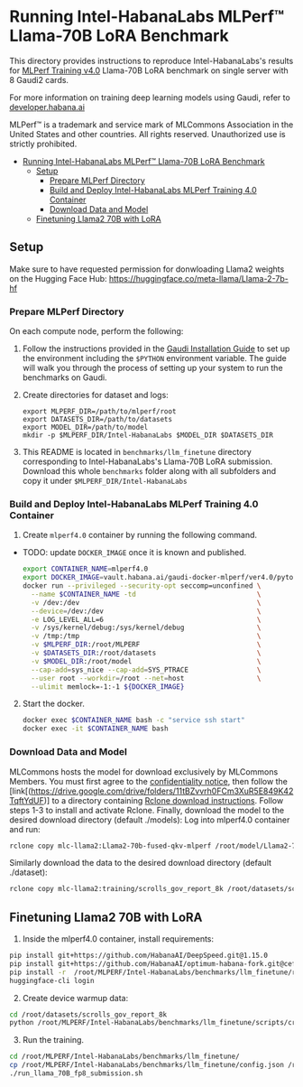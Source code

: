 # Running Intel-HabanaLabs MLPerf™ Llama-70B LoRA Benchmark

This directory provides instructions to reproduce Intel-HabanaLabs's results for [MLPerf Training v4.0](https://habana.ai/since-habanas-last-mlperf-submission/) Llama-70B LoRA benchmark on single server with 8 Gaudi2 cards.

For more information on training deep learning models using Gaudi, refer to [developer.habana.ai](https://developer.habana.ai/resources/)

MLPerf™ is a trademark and service mark of MLCommons Association in the United States and other countries. All rights reserved. Unauthorized use is strictly prohibited.

- [Running Intel-HabanaLabs MLPerf™ Llama-70B LoRA Benchmark](#running-intel-habanalabs-mlperf-llama-70b-lora-benchmark)
  - [Setup](#setup)
    - [Prepare MLPerf Directory](#prepare-mlperf-directory)
    - [Build and Deploy Intel-HabanaLabs MLPerf Training 4.0 Container](#build-and-deploy-intel-habanalabs-mlperf-training-40-container)
    - [Download Data and Model](#download-data-and-model)
  - [Finetuning Llama2 70B with LoRA](#finetuning-llama2-70b-with-lora)

## Setup

Make sure to have requested permission for donwloading Llama2 weights on the Hugging Face Hub: https://huggingface.co/meta-llama/Llama-2-7b-hf

### Prepare MLPerf Directory

On each compute node, perform the following:

1. Follow the instructions provided in the [Gaudi Installation
Guide](https://docs.habana.ai/en/latest/Installation_Guide/index.html) to set up the
environment including the `$PYTHON` environment variable.
The guide will walk you through the process of setting up your system to run the benchmarks on Gaudi.

1. Create directories for dataset and logs:
    ```
    export MLPERF_DIR=/path/to/mlperf/root
    export DATASETS_DIR=/path/to/datasets
    export MODEL_DIR=/path/to/model
    mkdir -p $MLPERF_DIR/Intel-HabanaLabs $MODEL_DIR $DATASETS_DIR
    ```

2. This README is located in `benchmarks/llm_finetune` directory corresponding to Intel-HabanaLabs's Llama-70B LoRA submission.
Download this whole `benchmarks` folder along with all subfolders and copy it under `$MLPERF_DIR/Intel-HabanaLabs`

### Build and Deploy Intel-HabanaLabs MLPerf Training 4.0 Container

1. Create `mlperf4.0` container by running the following command.

- TODO: update `DOCKER_IMAGE` once it is known and published.

    ```bash
    export CONTAINER_NAME=mlperf4.0
    export DOCKER_IMAGE=vault.habana.ai/gaudi-docker-mlperf/ver4.0/pytorch-installer-2.2.0:1.16.98-46
    docker run --privileged --security-opt seccomp=unconfined \
      --name $CONTAINER_NAME -td                              \
      -v /dev:/dev                                            \
      --device=/dev:/dev                                      \
      -e LOG_LEVEL_ALL=6                                      \
      -v /sys/kernel/debug:/sys/kernel/debug                  \
      -v /tmp:/tmp                                            \
      -v $MLPERF_DIR:/root/MLPERF                             \
      -v $DATASETS_DIR:/root/datasets                         \
      -v $MODEL_DIR:/root/model                               \
      --cap-add=sys_nice --cap-add=SYS_PTRACE                 \
      --user root --workdir=/root --net=host                  \
      --ulimit memlock=-1:-1 ${DOCKER_IMAGE}
    ```

2. Start the docker.

    ```bash
    docker exec $CONTAINER_NAME bash -c "service ssh start"
    docker exec -it $CONTAINER_NAME bash
    ```

### Download Data and Model

MLCommons hosts the model for download exclusively by MLCommons Members. You must first agree to the [confidentiality notice](https://docs.google.com/forms/d/e/1FAIpQLSc_8VIvRmXM3I8KQaYnKf7gy27Z63BBoI_I1u02f4lw6rBp3g/viewform), then follow the [link[(https://drive.google.com/drive/folders/11tBZvvrh0FCm3XuR5E849K42TqftYdUF)] to a directory containing [Rclone download instructions](https://docs.google.com/document/d/1Yp2T_TsVfg8uEoEv0wa-dGP4R7r1EOHucTvDNWznWzE/edit#heading=h.at8a3matgbrk). Follow steps 1-3 to install and activate Rclone. Finally, download the model to the desired download directory (default ./models):
Log into mlperf4.0 container and run:
```bash
rclone copy mlc-llama2:Llama2-70b-fused-qkv-mlperf /root/model/Llama2-70b-fused-qkv-mlperf -P
```
Similarly download the data to the desired download directory (default ./dataset):
```bash
rclone copy mlc-llama2:training/scrolls_gov_report_8k /root/datasets/scrolls_gov_report_8k -P
```


## Finetuning Llama2 70B with LoRA

1. Inside the mlperf4.0 container, install requirements:
```bash
pip install git+https://github.com/HabanaAI/DeepSpeed.git@1.15.0
pip install git+https://github.com/HabanaAI/optimum-habana-fork.git@cef6209
pip install -r  /root/MLPERF/Intel-HabanaLabs/benchmarks/llm_finetune/requirements.txt
huggingface-cli login
```
2. Create device warmup data:
```bash
cd /root/datasets/scrolls_gov_report_8k
python /root/MLPERF/Intel-HabanaLabs/benchmarks/llm_finetune/scripts/create_warmup_data.py
```

3. Run the training.
```bash
cd /root/MLPERF/Intel-HabanaLabs/benchmarks/llm_finetune/
cp /root/MLPERF/Intel-HabanaLabs/benchmarks/llm_finetune/config.json /root/model/Llama2-70b-fused-qkv-mlperf/
./run_llama_70B_fp8_submission.sh
```
